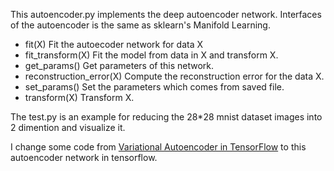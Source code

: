 This autoencoder.py implements the deep autoencoder network. Interfaces of the autoencoder is the same as sklearn's Manifold Learning.

* fit(X) Fit the autoecoder network for data X
* fit_transform(X)   Fit the model from data in X and transform X.
* get_params()  Get parameters of this network.
* reconstruction_error(X)  Compute the reconstruction error for the data X.
* set_params()    Set the parameters which comes from saved file.
* transform(X)    Transform X.

The test.py is an example for reducing the 28*28 mnist dataset images into 2 dimention and visualize it.

I change some code from [Variational Autoencoder in TensorFlow](https://jmetzen.github.io/2015-11-27/vae.html) to this autoencoder network in tensorflow.
